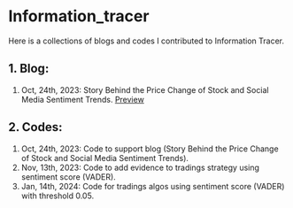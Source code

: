 
# Information_tracer
Here is a collections of blogs and codes I contributed to Information Tracer. 

## 1. Blog: 
1. Oct, 24th, 2023: Story Behind the Price Change of Stock and Social Media Sentiment Trends. [Preview](https://htmlpreview.github.io/?https://github.com/fahygao/Information_tracer/blob/main/stock-social-media.html)



## 2. Codes: 
1. Oct, 24th, 2023: Code to support blog (Story Behind the Price Change of Stock and Social Media Sentiment Trends).
2. Nov, 13th, 2023: Code to add evidence to tradings strategy using sentiment score (VADER).
3. Jan, 14th, 2024: Code for tradings algos using sentiment score (VADER) with threshold 0.05.
